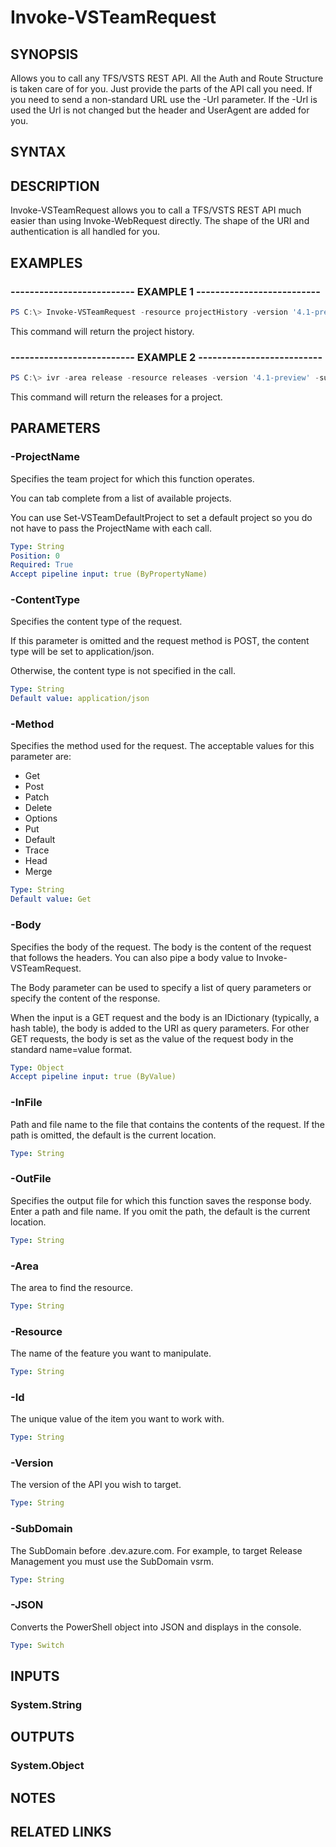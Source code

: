 


# Invoke-VSTeamRequest

## SYNOPSIS

Allows you to call any TFS/VSTS REST API. All the Auth and Route Structure is taken care of for you. Just provide the parts of the API call you need.  If you need to send a non-standard URL use the -Url parameter.  If the -Url is used the Url is not changed but the header and UserAgent are added for you.

## SYNTAX

## DESCRIPTION

Invoke-VSTeamRequest allows you to call a TFS/VSTS REST API much easier than using Invoke-WebRequest directly. The shape of the URI and authentication is all handled for you.

## EXAMPLES

### -------------------------- EXAMPLE 1 --------------------------

```PowerShell
PS C:\> Invoke-VSTeamRequest -resource projectHistory -version '4.1-preview' -Verbose
```

This command will return the project history.

### -------------------------- EXAMPLE 2 --------------------------

```PowerShell
PS C:\> ivr -area release -resource releases -version '4.1-preview' -subDomain vsrm -Verbose
```

This command will return the releases for a project.

## PARAMETERS

### -ProjectName

Specifies the team project for which this function operates.

You can tab complete from a list of available projects.

You can use Set-VSTeamDefaultProject to set a default project so
you do not have to pass the ProjectName with each call.

```yaml
Type: String
Position: 0
Required: True
Accept pipeline input: true (ByPropertyName)
```

### -ContentType

Specifies the content type of the request.

If this parameter is omitted and the request method is POST, the content type will be set to application/json.

Otherwise, the content type is not specified in the call.

```yaml
Type: String
Default value: application/json
```

### -Method

Specifies the method used for the request. The acceptable values for this parameter are:

- Get
- Post
- Patch
- Delete
- Options
- Put
- Default
- Trace
- Head
- Merge

```yaml
Type: String
Default value: Get
```

### -Body

Specifies the body of the request. The body is the content of the request that follows the headers. You can also pipe a body value to Invoke-VSTeamRequest.

The Body parameter can be used to specify a list of query parameters or specify the content of the response.

When the input is a GET request and the body is an IDictionary (typically, a hash table), the body is added to the URI as query parameters. For other GET requests, the body is set as the value of the request body in the standard name=value format.

```yaml
Type: Object
Accept pipeline input: true (ByValue)
```

### -InFile

Path and file name to the file that contains the contents of the request. If the path is omitted, the default is the current location.

```yaml
Type: String
```

### -OutFile

Specifies the output file for which this function saves the response body. Enter a path and file name. If you omit the path, the default is the current location.

```yaml
Type: String
```

### -Area

The area to find the resource.

```yaml
Type: String
```

### -Resource

The name of the feature you want to manipulate.

```yaml
Type: String
```

### -Id

The unique value of the item you want to work with.

```yaml
Type: String
```

### -Version

The version of the API you wish to target.

```yaml
Type: String
```

### -SubDomain

The SubDomain before .dev.azure.com. For example, to target Release Management you must use the SubDomain vsrm.

```yaml
Type: String
```

### -JSON

Converts the PowerShell object into JSON and displays in the console.

```yaml
Type: Switch
```

## INPUTS

### System.String

## OUTPUTS

### System.Object

## NOTES

## RELATED LINKS

